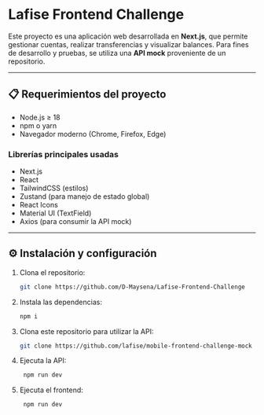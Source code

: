 # Lafise Frontend Challenge

Este proyecto es una aplicación web desarrollada en **Next.js**, que permite gestionar cuentas, realizar transferencias y visualizar balances. Para fines de desarrollo y pruebas, se utiliza una **API mock** proveniente de un repositorio.

---

## 📋 Requerimientos del proyecto

- Node.js ≥ 18
- npm o yarn
- Navegador moderno (Chrome, Firefox, Edge)

### Librerías principales usadas

- Next.js
- React
- TailwindCSS (estilos)
- Zustand (para manejo de estado global)
- React Icons
- Material UI (TextField)
- Axios (para consumir la API mock)

---

## ⚙️ Instalación y configuración

1. Clona el repositorio:
   
   ```bash
   git clone https://github.com/D-Maysena/Lafise-Frontend-Challenge

2. Instala las dependencias:
   ```bash
   npm i

3. Clona este repositorio para utilizar la API:

    ```bash
    git clone https://github.com/lafise/mobile-frontend-challenge-mock
    
4. Ejecuta la API:

   ```bash
    npm run dev
   
5. Ejecuta el frontend:

   ```bash
    npm run dev